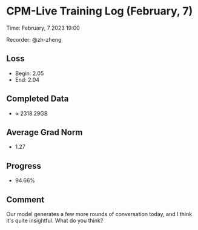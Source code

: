 
# CPM-Live Training Log (February, 7)

Time: February, 7 2023 19:00

Recorder: @zh-zheng

## Loss
- Begin: 2.05
- End: 2.04
	
## Completed Data
- $\approx$ 2318.29GB

## Average Grad Norm
- 1.27

## Progress
- 94.66%

## Comment

Our model generates a few more rounds of conversation today, and I think it's quite insightful. What do you think?
